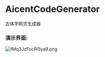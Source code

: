 # AicentCodeGenerator
古体字网页生成器

### 演示界面:
![fMq3JzFocRi5ya9.png](https://s2.loli.net/2023/02/22/EOcxmR8f4ryhHpn.png)
